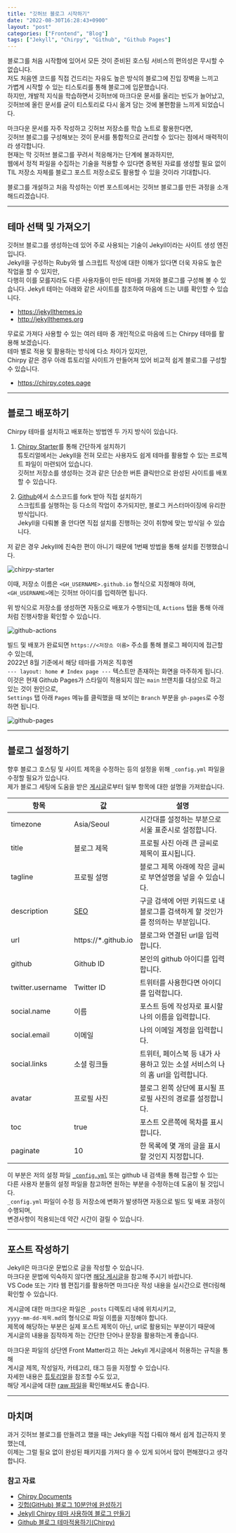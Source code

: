 ```yaml
---
title: "깃허브 블로그 시작하기"
date: "2022-08-30T16:28:43+0900"
layout: "post"
categories: ["Frontend", "Blog"]
tags: ["Jekyll", "Chirpy", "Github", "Github Pages"]
---
```


블로그를 처음 시작함에 있어서 모든 것이 준비된 호스팅 서비스의 편의성은 무시할 수 없습니다.   
저도 처음엔 코드를 직접 건드리는 자유도 높은 방식의 블로그에 진입 장벽을 느끼고   
가볍게 시작할 수 있는 티스토리를 통해 블로그에 입문했습니다.   
하지만, 개발적 지식을 학습하면서 깃허브에 마크다운 문서를 올리는 빈도가 늘어났고,   
깃허브에 올린 문서를 굳이 티스토리로 다시 옮겨 담는 것에 불편함을 느끼게 되었습니다.

마크다운 문서를 자주 작성하고 깃허브 저장소를 학습 노트로 활용한다면,   
깃허브 블로그를 구성해보는 것이 문서를 통합적으로 관리할 수 있다는 점에서 매력적이라 생각합니다.   
현재는 막 깃허브 블로그를 꾸려서 적응해가는 단계에 불과하지만,   
웹에서 정적 파일을 수집하는 기술을 적용할 수 있다면 중복된 자료를 생성할 필요 없이   
TIL 저장소 자체를 블로그 포스트 저장소로도 활용할 수 있을 것이라 기대합니다.

블로그를 개설하고 처음 작성하는 이번 포스트에서는 깃허브 블로그를 만든 과정을 소개해드리겠습니다.

---

## 테마 선택 및 가져오기

깃허브 블로그를 생성하는데 있어 주로 사용되는 기술이 Jekyll이라는 사이트 생성 엔진 입니다.   
Jekyll을 구성하는 Ruby와 쉘 스크립트 작성에 대한 이해가 있다면 더욱 자유도 높은 작업을 할 수 있지만,   
다행히 이를 모를지라도 다른 사용자들이 만든 테마를 가져와 블로그를 구성해 볼 수 있습니다.
Jekyll 테마는 아래와 같은 사이트를 참조하여 마음에 드는 UI를 확인할 수 있습니다.

- https://jekyllthemes.io
- http://jekyllthemes.org

무료로 가져다 사용할 수 있는 여러 테마 중 개인적으로 마음에 드는 Chirpy 테마를 활용해 보겠습니다.   
테마 별로 적용 및 활용하는 방식에 다소 차이가 있지만,   
Chirpy 같은 경우 아래 튜토리얼 사이트가 만들어져 있어 비교적 쉽게 블로그를 구성할 수 있습니다.

- https://chirpy.cotes.page

---

## 블로그 배포하기

Chirpy 테마를 설치하고 배포하는 방법엔 두 가지 방식이 있습니다.

1. [Chirpy Starter](https://github.com/cotes2020/chirpy-starter/generate)를 통해 간단하게 설치하기   
   튜토리얼에서는 Jekyll을 전혀 모르는 사용자도 쉽게 테마를 활용할 수 있는 프로젝트 파일이 마련되어 있습니다.   
   깃허브 저장소를 생성하는 것과 같은 단순한 버튼 클릭만으로 완성된 사이트를 배포할 수 있습니다.

2. [Github](https://github.com/cotes2020/jekyll-theme-chirpy)에서 소스코드를 fork 받아 직접 설치하기   
   스크립트를 실행하는 등 다소의 작업이 추가되지만, 블로그 커스터마이징에 유리한 방식입니다.   
   Jekyll을 다뤄볼 줄 안다면 직접 설치를 진행하는 것이 취향에 맞는 방식일 수 있습니다.

저 같은 경우 Jekyll에 친숙한 편이 아니기 때문에 1번째 방법을 통해 설치를 진행했습니다.

![chirpy-starter](https://github.com/minyeamer/til/blob/main/.media/blog/tech/jekyll-blog/chirpy-starter.png?raw=true)

이때, 저장소 이름은 `<GH_USERNAME>.github.io` 형식으로 지정해야 하며,   
`<GH_USERNAME>`에는 깃허브 아이디를 입력하면 됩니다.

위 방식으로 저장소를 생성하면 자동으로 배포가 수행되는데, `Actions` 탭을 통해 아래처럼 진행사항을 확인할 수 있습니다.

![github-actions](https://github.com/minyeamer/til/blob/main/.media/blog/tech/jekyll-blog/github-actions.png?raw=true)

빌드 및 배포가 완료되면 `https://<저장소 이름>` 주소를 통해 블로그 페이지에 접근할 수 있는데,   
2022년 8월 기준에서 해당 테마를 가져온 직후엔   
`--- layout: home # Index page ---` 텍스트만 존재하는 화면을 마주하게 됩니다.   
이것은 현재 Github Pages가 스타일이 적용되지 않는 `main` 브랜치를 대상으로 하고 있는 것이 원인으로,   
`Settings` 탭 아래 `Pages` 메뉴를 클릭했을 때 보이는 `Branch` 부분을 `gh-pages`로 수정하면 됩니다.

![github-pages](https://github.com/minyeamer/til/blob/main/.media/blog/tech/jekyll-blog/github-pages.png?raw=true)

---

## 블로그 설정하기

향후 블로그 호스팅 및 사이트 제목을 수정하는 등의 설정을 위해 `_config.yml` 파일을 수정할 필요가 있습니다.   
제가 블로그 세팅에 도움을 받은 [게시글](https://www.irgroup.org/posts/jekyll-chirpy/)로부터 일부 항목에 대한 설명을 가져왔습니다.

| 항목 | 값 | 설명 |
|---|---|---|
| timezone | Asia/Seoul | 시간대를 설정하는 부분으로 서울 표준시로 설정합니다. |
| title | 블로그 제목 | 프로필 사진 아래 큰 글씨로 제목이 표시됩니다. |
| tagline | 프로필 설명 | 블로그 제목 아래에 작은 글씨로 부연설명을 넣을 수 있습니다. |
| description | [SEO](https://searchengineland.com/guide/what-is-seo) | 구글 검색에 어떤 키워드로 내 블로그를 검색하게 할 것인가를 정의하는 부분입니다. |
| url | https://*.github.io | 블로그와 연결된 url을 입력합니다. |
| github | Github ID | 본인의 github 아이디를 입력합니다. |
| twitter.username | Twitter ID | 트위터를 사용한다면 아이디를 입력합니다. |
| social.name | 이름 | 포스트 등에 작성자로 표시할 나의 이름을 입력합니다. |
| social.email | 이메일 | 나의 이메일 계정을 입력합니다. |
| social.links | 소셜 링크들 | 트위터, 페이스북 등 내가 사용하고 있는 소셜 서비스의 나의 홈 url을 입력합니다. |
| avatar | 프로필 사진 | 블로그 왼쪽 상단에 표시될 프로필 사진의 경로를 설정합니다. |
| toc | true | 포스트 오른쪽에 목차를 표시합니다. |
| paginate | 10 | 한 목록에 몇 개의 글을 표시할 것인지 지정합니다. |

이 부분은 저의 설정 파일 [`_config.yml`](https://github.com/minyeamer/minyeamer.github.io/blob/main/data/config.old.yml) 또는 github 내 검색을 통해 접근할 수 있는   
다른 사용자 분들의 설정 파일을 참고하면 원하는 부분을 수정하는데 도움이 될 것입니다.   
`_config.yml` 파일이 수정 등 저장소에 변화가 발생하면 자동으로 빌드 및 배포 과정이 수행되며,   
변경사항이 적용되는데 약간 시간이 걸릴 수 있습니다.

---

## 포스트 작성하기

Jekyll은 마크다운 문법으로 글을 작성할 수 있습니다.   
마크다운 문법에 익숙하지 않다면 [해당 게시글](https://heropy.blog/2017/09/30/markdown/)을 참고해 주시기 바랍니다.   
VS Code 또는 기타 웹 편집기를 활용하면 마크다운 작성 내용을 실시간으로 렌더링해 확인할 수 있습니다.

게시글에 대한 마크다운 파일은 `_posts` 디렉토리 내에 위치시키고,   
`yyyy-mm-dd-제목.md`의 형식으로 파일 이름을 지정해야 합니다.   
제목에 해당하는 부분은 실제 포스트 제목이 아닌, url로 활용되는 부분이기 때문에   
게시글의 내용을 짐작하게 하는 간단한 단어나 문장을 활용하는게 좋습니다.

마크다운 파일의 상단엔 Front Matter라고 하는 Jekyll 게시글에서 허용하는 규칙을 통해   
게시글 제목, 작성일자, 카테고리, 태그 등을 지정할 수 있습니다.   
자세한 내용은 [튜토리얼](https://chirpy.cotes.page/posts/write-a-new-post/)을 참조할 수도 있고,   
해당 게시글에 대한 [raw 파일](https://raw.githubusercontent.com/minyeamer/til/main/blog/tech/jekyll-blog.md)을 확인해보셔도 좋습니다.

---

## 마치며

과거 깃허브 블로그를 만들려고 했을 때는 Jekyll을 직접 다뤄야 해서 쉽게 접근하지 못했는데,   
이제는 그럴 필요 없이 완성된 패키지를 가져다 쓸 수 있게 되어서 많이 편해졌다고 생각합니다.

### 참고 자료

- [Chirpy Documents](https://chirpy.cotes.page/)
- [깃헙(GitHub) 블로그 10분안에 완성하기](https://youtu.be/ACzFIAOsfpM)
- [Jekyll Chirpy 테마 사용하여 블로그 만들기](https://www.irgroup.org/posts/jekyll-chirpy/)
- [Github 블로그 테마적용하기(Chirpy)](https://seong6496.tistory.com/267)
